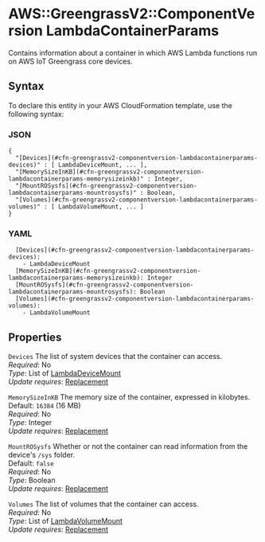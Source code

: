 # AWS::GreengrassV2::ComponentVersion LambdaContainerParams<a name="aws-properties-greengrassv2-componentversion-lambdacontainerparams"></a>

Contains information about a container in which AWS Lambda functions run on AWS IoT Greengrass core devices\.

## Syntax<a name="aws-properties-greengrassv2-componentversion-lambdacontainerparams-syntax"></a>

To declare this entity in your AWS CloudFormation template, use the following syntax:

### JSON<a name="aws-properties-greengrassv2-componentversion-lambdacontainerparams-syntax.json"></a>

```
{
  "[Devices](#cfn-greengrassv2-componentversion-lambdacontainerparams-devices)" : [ LambdaDeviceMount, ... ],
  "[MemorySizeInKB](#cfn-greengrassv2-componentversion-lambdacontainerparams-memorysizeinkb)" : Integer,
  "[MountROSysfs](#cfn-greengrassv2-componentversion-lambdacontainerparams-mountrosysfs)" : Boolean,
  "[Volumes](#cfn-greengrassv2-componentversion-lambdacontainerparams-volumes)" : [ LambdaVolumeMount, ... ]
}
```

### YAML<a name="aws-properties-greengrassv2-componentversion-lambdacontainerparams-syntax.yaml"></a>

```
  [Devices](#cfn-greengrassv2-componentversion-lambdacontainerparams-devices):
    - LambdaDeviceMount
  [MemorySizeInKB](#cfn-greengrassv2-componentversion-lambdacontainerparams-memorysizeinkb): Integer
  [MountROSysfs](#cfn-greengrassv2-componentversion-lambdacontainerparams-mountrosysfs): Boolean
  [Volumes](#cfn-greengrassv2-componentversion-lambdacontainerparams-volumes):
    - LambdaVolumeMount
```

## Properties<a name="aws-properties-greengrassv2-componentversion-lambdacontainerparams-properties"></a>

`Devices` <a name="cfn-greengrassv2-componentversion-lambdacontainerparams-devices"></a>
The list of system devices that the container can access\.  
_Required_: No  
_Type_: List of [LambdaDeviceMount](aws-properties-greengrassv2-componentversion-lambdadevicemount.md)  
_Update requires_: [Replacement](https://docs.aws.amazon.com/AWSCloudFormation/latest/UserGuide/using-cfn-updating-stacks-update-behaviors.html#update-replacement)

`MemorySizeInKB` <a name="cfn-greengrassv2-componentversion-lambdacontainerparams-memorysizeinkb"></a>
The memory size of the container, expressed in kilobytes\.  
Default: `16384` \(16 MB\)  
_Required_: No  
_Type_: Integer  
_Update requires_: [Replacement](https://docs.aws.amazon.com/AWSCloudFormation/latest/UserGuide/using-cfn-updating-stacks-update-behaviors.html#update-replacement)

`MountROSysfs` <a name="cfn-greengrassv2-componentversion-lambdacontainerparams-mountrosysfs"></a>
Whether or not the container can read information from the device's `/sys` folder\.  
Default: `false`  
_Required_: No  
_Type_: Boolean  
_Update requires_: [Replacement](https://docs.aws.amazon.com/AWSCloudFormation/latest/UserGuide/using-cfn-updating-stacks-update-behaviors.html#update-replacement)

`Volumes` <a name="cfn-greengrassv2-componentversion-lambdacontainerparams-volumes"></a>
The list of volumes that the container can access\.  
_Required_: No  
_Type_: List of [LambdaVolumeMount](aws-properties-greengrassv2-componentversion-lambdavolumemount.md)  
_Update requires_: [Replacement](https://docs.aws.amazon.com/AWSCloudFormation/latest/UserGuide/using-cfn-updating-stacks-update-behaviors.html#update-replacement)
